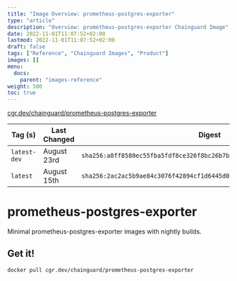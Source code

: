 ```yaml
---
title: "Image Overview: prometheus-postgres-exporter"
type: "article"
description: "Overview: prometheus-postgres-exporter Chainguard Image"
date: 2022-11-01T11:07:52+02:00
lastmod: 2022-11-01T11:07:52+02:00
draft: false
tags: ["Reference", "Chainguard Images", "Product"]
images: []
menu:
  docs:
    parent: "images-reference"
weight: 500
toc: true
---
```


[cgr.dev/chainguard/prometheus-postgres-exporter](https://github.com/chainguard-images/images/tree/main/images/prometheus-postgres-exporter)

| Tag (s)       | Last Changed | Digest                                                                    |
|---------------|--------------|---------------------------------------------------------------------------|
|  `latest-dev` | August 23rd  | `sha256:a8ff8580ec55fba5fdf8ce326f8bc26b7bbc820c83b91cee945106861edff64a` |
|  `latest`     | August 15th  | `sha256:2ac2ac5b9ae84c3076f42894cf1d6445d013a9d1ca9129fa8afa4c3a06d2c025` |

# prometheus-postgres-exporter

Minimal prometheus-postgres-exporter images with nightly builds.

## Get it!

```shell
docker pull cgr.dev/chainguard/prometheus-postgres-exporter
```
